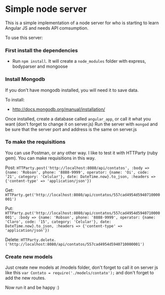 Simple node server
=============

This is a simple implementation of a node server for who is starting to learn Angular JS and needs API comsumption.

To use this server:

### First install the dependencies

- Run `npm install`. It will create a `node_modules` folder with express, bodyparser and mongoose

### Install Mongodb

If you don't have mongodb installed, you will need it to save data.

To install:

- http://docs.mongodb.org/manual/installation/

Once installed, create a database called `angular_app`, or call it what you want (don't forget to change it on server.js)
Run the server with `mongod` and be sure that the server port and address is the same on server.js

### To make the requisitions

You can use Postman, or any other way. I like to test it with HTTParty (ruby gem).
You can make requisitions in this way.

Post: `HTTParty.post('http://localhost:8080/api/contatos', :body => {name: 'Robson', phone: '8888-9999', operator: {name: 'Oi', code: '21', category: 'Celular'}, date: DateTime.now}.to_json, :headers => {'content-type' => 'application/json'})`

Get: `HTTParty.get('http://localhost:8080/api/contatos/557cad4954d5940710000001')`

Put: `HTTParty.put('http://localhost:8080/api/contatos/557cad4954d5940710000001', :body => {name: 'Robson', phone: '8888-9999', operator: {name: 'Claro', code: '15', category: 'Celular'}, date: DateTime.now}.to_json, :headers => {'content-type' => 'application/json'})`

Delete: `HTTParty.delete.('http://localhost:8080/api/contatos/557cad4954d5940710000001')`

### Create new models

Just create new models at /models folder, don't forget to call it on server js like this `var Contato = require('./models/contato');` and don't forget to add the new routes.

Now run it and be happy :)